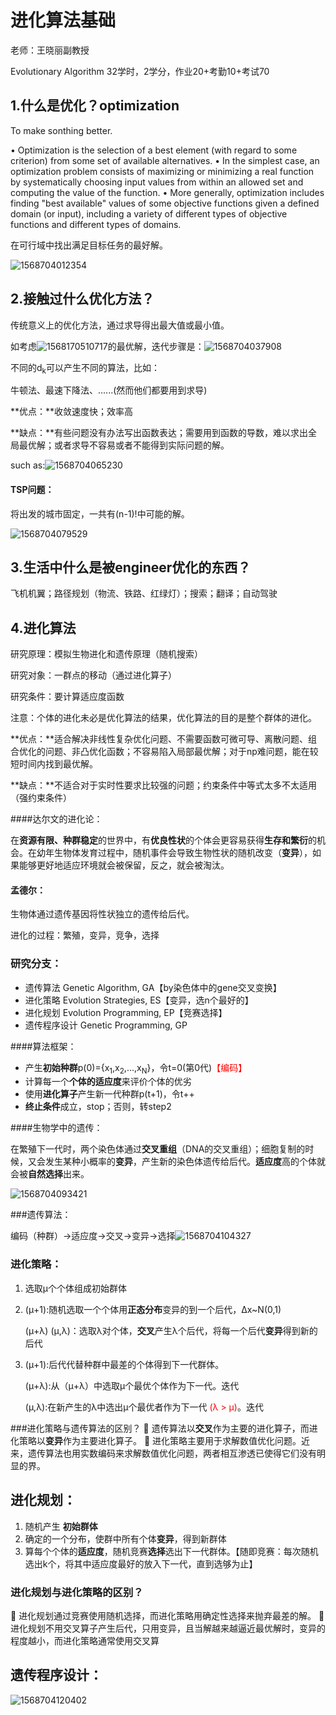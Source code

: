 # 进化算法基础

老师：王晓丽副教授

Evolutionary Algorithm 32学时，2学分，作业20+考勤10+考试70

## 1.什么是优化？optimization

To make sonthing better.

• Optimization is the selection of a best element (with regard to some criterion) from some set of available alternatives.
• In the simplest case, an optimization problem consists of maximizing or minimizing a real function by systematically choosing input values from within an allowed set and computing the value of the function. 
• More generally, optimization includes finding "best available" values of some objective functions given a defined domain (or input), including a variety of different types of objective functions and different types of domains.

在可行域中找出满足目标任务的最好解。

![1568704012354](0.概述.assets/1568704012354.png)

## 2.接触过什么优化方法？

传统意义上的优化方法，通过求导得出最大值或最小值。

如考虑![1568170510717](C:\Users\娜\AppData\Roaming\Typora\typora-user-images\1568170510717.png)的最优解，迭代步骤是：![1568704037908](0.概述.assets/1568704037908.png)

不同的d<sub>k</sub>可以产生不同的算法，比如：

牛顿法、最速下降法、......(然而他们都要用到求导)

**优点：**收敛速度快；效率高

**缺点：**有些问题没有办法写出函数表达；需要用到函数的导数，难以求出全局最优解；或者求导不容易或者不能得到实际问题的解。

such as:![1568704065230](0.概述.assets/1568704065230.png)

#### TSP问题：

将出发的城市固定，一共有(n-1)!中可能的解。

![1568704079529](0.概述.assets/1568704079529.png)

## 3.生活中什么是被engineer优化的东西？

飞机机翼；路径规划（物流、铁路、红绿灯）；搜索；翻译；自动驾驶

## 4.进化算法

研究原理：模拟生物进化和遗传原理（随机搜索）

研究对象：一群点的移动（通过进化算子）

研究条件：要计算适应度函数

注意：个体的进化未必是优化算法的结果，优化算法的目的是整个群体的进化。

**优点：**适合解决非线性复杂优化问题、不需要函数可微可导、离散问题、组合优化的问题、非凸优化函数；不容易陷入局部最优解；对于np难问题，能在较短时间内找到最优解。

**缺点：**不适合对于实时性要求比较强的问题；约束条件中等式太多不太适用（强约束条件）

####达尔文的进化论：

在**资源有限、种群稳定**的世界中，有**优良性状**的个体会更容易获得**生存和繁衍**的机会。在幼年生物体发育过程中，随机事件会导致生物性状的随机改变（**变异**），如果能够更好地适应环境就会被保留，反之，就会被淘汰。

#### 孟德尔：

生物体通过遗传基因将性状独立的遗传给后代。

进化的过程：繁殖，变异，竞争，选择

### 研究分支：

- 遗传算法 Genetic Algorithm, GA【by染色体中的gene交叉变换】
- 进化策略 Evolution Strategies, ES【变异，选n个最好的】
- 进化规划 Evolution Programming, EP【竞赛选择】
- 遗传程序设计 Genetic Programming, GP

####算法框架：

- 产生**初始种群**p(0)={x<sub>1</sub>,x<sub>2</sub>,...,x<sub>N</sub>}，令t=0(第0代)<font color=red>【编码】</font>
- 计算每一个**个体的适应度**来评价个体的优劣
- 使用**进化算子**产生新一代种群p(t+1)，令t++
- **终止条件**成立，stop；否则，转step2

####生物学中的遗传：

在繁殖下一代时，两个染色体通过**交叉重组**（DNA的交叉重组）；细胞复制的时候，又会发生某种小概率的**变异**，产生新的染色体遗传给后代。**适应度**高的个体就会被**自然选择**出来。

![1568704093421](0.概述.assets/1568704093421.png)

###遗传算法：

编码（种群）->适应度->交叉->变异->选择![1568704104327](0.概述.assets/1568704104327.png)

### 进化策略：

1. 选取μ个个体组成初始群体

2. (μ+1):随机选取一个个体用**正态分布**变异的到一个后代，Δx~N(0,1)

   (μ+λ) (μ,λ)：选取λ对个体，**交叉**产生λ个后代，将每一个后代**变异**得到新的后代

3. (μ+1):后代代替种群中最差的个体得到下一代群体。

   (μ+λ):从（μ+λ）中选取μ个最优个体作为下一代。迭代

    (μ,λ):在新产生的λ中选出μ个最优者作为下一代<font color=red> (λ > μ)</font>。迭代

###进化策略与遗传算法的区别？
 遗传算法以**交叉**作为主要的进化算子，而进化策略以**变异**作为主要进化算子。
 进化策略主要用于求解数值优化问题。近来，遗传算法也用实数编码来求解数值优化问题，两者相互渗透已使得它们没有明显的界。

## 进化规划：

1. 随机产生 **初始群体**
2. 确定的一个分布，使群中所有个体**变异**，得到新群体
3. 算每个个体的**适应度**，随机竞赛**选择**选出下一代群体。【随即竞赛：每次随机选出k个，将其中适应度最好的放入下一代，直到选够为止】

### 进化规划与进化策略的区别？
 进化规划通过竞赛使用随机选择，而进化策略用确定性选择来抛弃最差的解。
 进化规划不用交叉算子产生后代，只用变异，且当解越来越逼近最优解时，变异的程度越小，而进化策略通常使用交叉算

## 遗传程序设计：

![1568704120402](0.概述.assets/1568704120402.png)